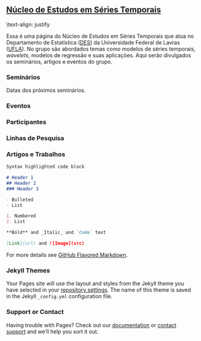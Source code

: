 ## [Núcleo de Estudos em Séries Temporais](#)

\text-align: justify

Essa é uma página do Núcleo de Estudos em Séries Temporais que atua no Departamento de Estatística ([DES](http://www.des.ufla.br/)) da Universidade Federal de Lavras ([UFLA](https://ufla.br/)). No grupo são abordados temas como modelos de séries temporais, *wavelets*, modelos de regressão e suas aplicações. Aqui serão divulgados os seminários, artigos e eventos do grupo.


### Seminários
Datas dos próximos seminários.

### Eventos
### Participantes
### Linhas de Pesquisa
### Artigos e Trabalhos


```markdown
Syntax highlighted code block

# Header 1
## Header 2
### Header 3

- Bulleted
- List

1. Numbered
2. List

**Bold** and _Italic_ and `Code` text

[Link](url) and ![Image](src)
```

For more details see [GitHub Flavored Markdown](https://guides.github.com/features/mastering-markdown/).

### Jekyll Themes

Your Pages site will use the layout and styles from the Jekyll theme you have selected in your [repository settings](https://github.com/luizotaviopala/grupo_pesquisa/settings). The name of this theme is saved in the Jekyll `_config.yml` configuration file.

### Support or Contact

Having trouble with Pages? Check out our [documentation](https://help.github.com/categories/github-pages-basics/) or [contact support](https://github.com/contact) and we’ll help you sort it out.
